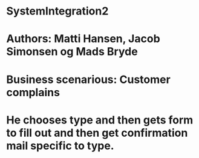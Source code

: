 # SystemIntegration2
# Authors: Matti Hansen, Jacob Simonsen og Mads Bryde
# Business scenarious: Customer complains
# He chooses  type and then gets form to fill out and then get confirmation mail specific to type.
#
#
